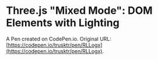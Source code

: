 # Three.js "Mixed Mode": DOM Elements with Lighting

A Pen created on CodePen.io. Original URL: [https://codepen.io/trusktr/pen/RLLogx](https://codepen.io/trusktr/pen/RLLogx).


